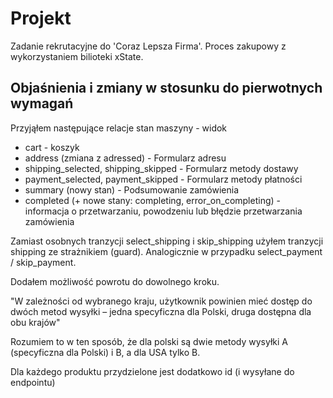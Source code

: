 # Projekt

Zadanie rekrutacyjne do 'Coraz Lepsza Firma'. Proces zakupowy z wykorzystaniem bilioteki xState.

## Objaśnienia i zmiany w stosunku do pierwotnych wymagań

Przyjąłem następujące relacje stan maszyny - widok

- cart - koszyk
- address (zmiana z adressed) - Formularz adresu
- shipping_selected, shipping_skipped - Formularz metody dostawy
- payment_selected, payment_skipped - Formularz metody płatności
- summary (nowy stan) - Podsumowanie zamówienia
- completed (+ nowe stany: completing, error_on_completing) - informacja o przetwarzaniu, powodzeniu lub błędzie przetwarzania zamówienia

Zamiast osobnych tranzycji select_shipping i skip_shipping użyłem tranzycji shipping ze strażnikiem (guard). Analogicznie w przypadku select_payment / skip_payment.

Dodałem możliwość powrotu do dowolnego kroku.

"W zależności od wybranego kraju, użytkownik powinien mieć dostęp do dwóch metod wysyłki –
jedna specyficzna dla Polski, druga dostępna dla obu krajów"

Rozumiem to w ten sposób, że dla polski są dwie metody wysyłki A (specyficzna dla Polski) i B, a dla USA tylko B.

Dla każdego produktu przydzielone jest dodatkowo id (i wysyłane do endpointu)
